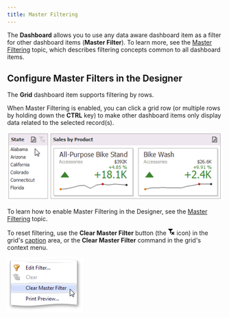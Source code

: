 ```yaml
---
title: Master Filtering
---
```

The **Dashboard** allows you to use any data aware dashboard item as a filter for other dashboard items (**Master Filter**). To learn more, see the [Master Filtering](../../../../../../dashboard-for-desktop/articles/dashboard-designer/interactivity/master-filtering.md) topic, which describes filtering concepts common to all dashboard items.

## Configure Master Filters in the Designer
The **Grid** dashboard item supports filtering by rows.

When Master Filtering is enabled, you can click a grid row (or multiple rows by holding down the **CTRL** key) to make other dashboard items only display data related to the selected record(s).

![MainFeatures_MasterFiltering_Win](../../../../../images/Img25347.gif)

To learn how to enable Master Filtering in the Designer, see the [Master Filtering](../../../../../../dashboard-for-desktop/articles/dashboard-designer/interactivity/master-filtering.md) topic.

To reset filtering, use the **Clear Master Filter** button (the ![DataShaping_Interactivity_ClearSelection](../../../../../images/Img19686.png) icon) in the grid's [caption](../../../../../../dashboard-for-desktop/articles/dashboard-designer/dashboard-layout/dashboard-item-caption.md) area, or the **Clear Master Filter** command in the grid's context menu.

![ContextMenu_ClearMasterFilter](../../../../../images/Img22716.png)